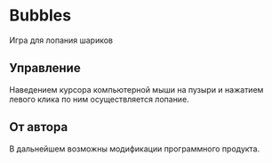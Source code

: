 # **Bubbles**

Игра для лопания шариков

## Управление

Наведением курсора компьютерной мыши на пузыри и нажатием левого клика по ним осуществляется лопание.

## От автора

В дальнейшем возможны модификации программного продукта.





